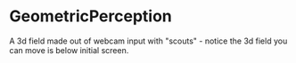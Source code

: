 # GeometricPerception
A 3d field made out of webcam input with "scouts" - notice the 3d field you can move is below initial screen.
